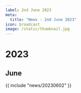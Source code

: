 ```yaml
---
label: 2nd June 2023
meta:
  title: "News - 2nd June 2023"
icon: broadcast
image: /static/thumbnail.jpg
---
```


# 2023
## June

{{ include "news/20230602" }}